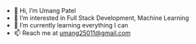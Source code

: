 - 👋 Hi, I’m Umang Patel
- 👀 I’m interested in Full Stack Development, Machine Learning
- 🌱 I’m currently learning everything I can
- 📫 Reach me at umang25011@gmail.com 

<!---
umang25011/umang25011 is a ✨ special ✨ repository because its `README.md` (this file) appears on your GitHub profile.
You can click the Preview link to take a look at your changes.
--->
